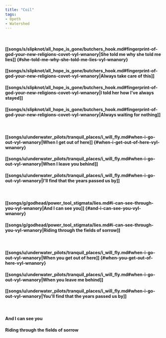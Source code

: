 ```yaml
---
title: "Coil"
tags:
- Opeth
- Watershed
---
```

&nbsp;
#### [[songs/s/slipknot/all_hope_is_gone/butchers_hook.md#fingerprint-of-god-your-new-religions-covet-vyl-wnanory|She told me why she told me lies]] {#she-told-me-why-she-told-me-lies-vyl-wnanory}
#### [[songs/s/slipknot/all_hope_is_gone/butchers_hook.md#fingerprint-of-god-your-new-religions-covet-vyl-wnanory|Always take care of this]]
#### [[songs/s/slipknot/all_hope_is_gone/butchers_hook.md#fingerprint-of-god-your-new-religions-covet-vyl-wnanory|I told her how I've always stayed]]
#### [[songs/s/slipknot/all_hope_is_gone/butchers_hook.md#fingerprint-of-god-your-new-religions-covet-vyl-wnanory|Always waiting for nothing]]
&nbsp;
#### [[songs/u/underwater_pilots/tranquil_places/i_will_fly.md#when-i-go-out-vyl-wnanory|When I get out of here]] {#when-i-get-out-of-here-vyl-wnanory}
#### [[songs/u/underwater_pilots/tranquil_places/i_will_fly.md#when-i-go-out-vyl-wnanory|When I leave you behind]]
#### [[songs/u/underwater_pilots/tranquil_places/i_will_fly.md#when-i-go-out-vyl-wnanory|I'll find that the years passed us by]]
&nbsp;
#### [[songs/g/godhead/power_tool_stigmata/lies.md#i-can-see-through-you-vyl-wnanory|And I can see you]] {#and-i-can-see-you-vyl-wnanory}
#### [[songs/g/godhead/power_tool_stigmata/lies.md#i-can-see-through-you-vyl-wnanory|Riding through the fields of sorrow]]
&nbsp;
#### [[songs/u/underwater_pilots/tranquil_places/i_will_fly.md#when-i-go-out-vyl-wnanory|When you get out of here]] {#when-you-get-out-of-here-vyl-wnanory}
#### [[songs/u/underwater_pilots/tranquil_places/i_will_fly.md#when-i-go-out-vyl-wnanory|When you leave me behind]]
#### [[songs/u/underwater_pilots/tranquil_places/i_will_fly.md#when-i-go-out-vyl-wnanory|You'll find that the years passed us by]]
&nbsp;
#### And I can see you
#### Riding through the fields of sorrow
